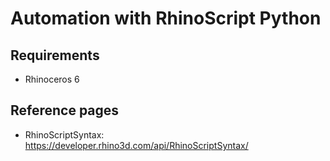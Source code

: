 # Automation with RhinoScript Python

## Requirements
- Rhinoceros 6

## Reference pages
- RhinoScriptSyntax: https://developer.rhino3d.com/api/RhinoScriptSyntax/
